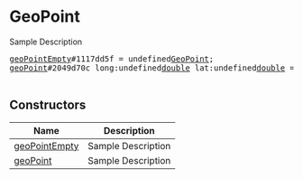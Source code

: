 # GeoPoint

Sample Description

<pre>
<a href="../constructor/geoPointEmpty">geoPointEmpty</a>#1117dd5f = undefined<a href="../type/GeoPoint.md">GeoPoint</a>;
<a href="../constructor/geoPoint">geoPoint</a>#2049d70c long:undefined<a href="../type/double.md">double</a> lat:undefined<a href="../type/double.md">double</a> = undefined<a href="../type/GeoPoint.md">GeoPoint</a>;

</pre>

## Constructors

| Name | Description |
|------|-------------|
| [geoPointEmpty](../constructor/geoPointEmpty.md) | Sample Description |
| [geoPoint](../constructor/geoPoint.md) | Sample Description |

